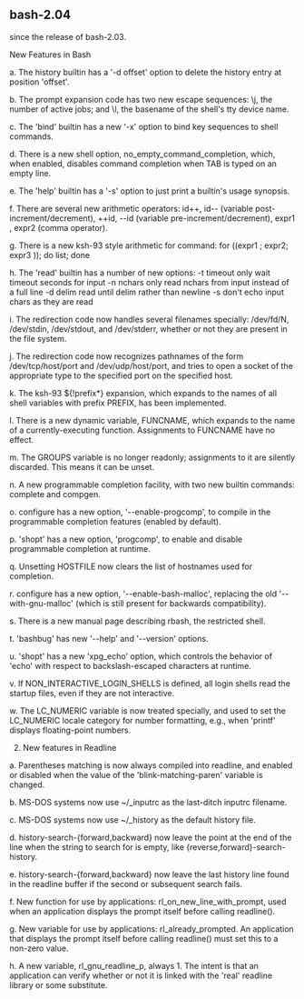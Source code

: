 ## bash-2.04

since the release of bash-2.03.

New Features in Bash

a.  The history builtin has a '-d offset' option to delete the history entry
    at position 'offset'.

b.  The prompt expansion code has two new escape sequences: \j, the number of
    active jobs; and \l, the basename of the shell's tty device name.

c.  The 'bind' builtin has a new '-x' option to bind key sequences to shell   
    commands.

d.  There is a new shell option, no_empty_command_completion, which, when
    enabled, disables command completion when TAB is typed on an empty line.

e.  The 'help' builtin has a '-s' option to just print a builtin's usage
    synopsis.

f.  There are several new arithmetic operators:  id++, id-- (variable
    post-increment/decrement), ++id, --id (variable pre-increment/decrement),
    expr1 , expr2 (comma operator).

g.  There is a new ksh-93 style arithmetic for command:
        for ((expr1 ; expr2; expr3 )); do list; done

h.  The 'read' builtin has a number of new options:
        -t timeout      only wait timeout seconds for input
        -n nchars       only read nchars from input instead of a full line
        -d delim        read until delim rather than newline
        -s              don't echo input chars as they are read

i.  The redirection code now handles several filenames specially:
    /dev/fd/N, /dev/stdin, /dev/stdout, and /dev/stderr, whether or
    not they are present in the file system.

j.  The redirection code now recognizes pathnames of the form
    /dev/tcp/host/port and /dev/udp/host/port, and tries to open a socket
    of the appropriate type to the specified port on the specified host.

k.  The ksh-93 ${!prefix*} expansion, which expands to the names of all
    shell variables with prefix PREFIX, has been implemented.

l.  There is a new dynamic variable, FUNCNAME, which expands to the name of
    a currently-executing function.  Assignments to FUNCNAME have no effect.

m.  The GROUPS variable is no longer readonly; assignments to it are silently
    discarded.  This means it can be unset.

n.  A new programmable completion facility, with two new builtin commands:
    complete and compgen.

o.  configure has a new option, '--enable-progcomp', to compile in the
    programmable completion features (enabled by default).

p.  'shopt' has a new option, 'progcomp', to enable and disable programmable
    completion at runtime.

q.  Unsetting HOSTFILE now clears the list of hostnames used for completion.

r.  configure has a new option, '--enable-bash-malloc', replacing the old
    '--with-gnu-malloc' (which is still present for backwards compatibility).

s.  There is a new manual page describing rbash, the restricted shell.

t.  'bashbug' has new '--help' and '--version' options.

u.  'shopt' has a new 'xpg_echo' option, which controls the behavior of
    'echo' with respect to backslash-escaped characters at runtime.

v.  If NON_INTERACTIVE_LOGIN_SHELLS is defined, all login shells read the
    startup files, even if they are not interactive.

w.  The LC_NUMERIC variable is now treated specially, and used to set the
    LC_NUMERIC locale category for number formatting, e.g., when 'printf'
    displays floating-point numbers.

2.  New features in Readline

a.  Parentheses matching is now always compiled into readline, and enabled
    or disabled when the value of the 'blink-matching-paren' variable is
    changed.

b.  MS-DOS systems now use ~/_inputrc as the last-ditch inputrc filename.

c.  MS-DOS systems now use ~/_history as the default history file.

d.  history-search-{forward,backward} now leave the point at the end of the
    line when the string to search for is empty, like
    {reverse,forward}-search-history.

e.  history-search-{forward,backward} now leave the last history line found
    in the readline buffer if the second or subsequent search fails.

f.  New function for use by applications:  rl_on_new_line_with_prompt, used
    when an application displays the prompt itself before calling readline().

g.  New variable for use by applications:  rl_already_prompted.  An application
    that displays the prompt itself before calling readline() must set this to
    a non-zero value.

h.  A new variable, rl_gnu_readline_p, always 1.  The intent is that an
    application can verify whether or not it is linked with the 'real'
    readline library or some substitute.
